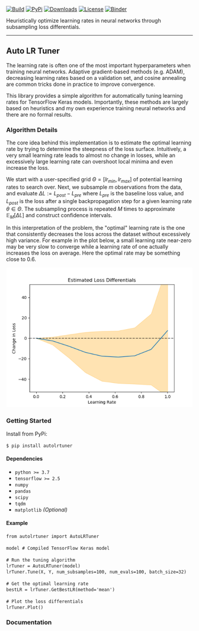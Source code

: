 [![Build](https://img.shields.io/github/actions/workflow/status/adamvvu/autolrtuner/autolrtuner_tests.yml?style=for-the-badge)](https://github.com/adamvvu/autolrtuner/actions/workflows/autolrtuner_tests.yml)
[![PyPi](https://img.shields.io/pypi/v/autolrtuner?style=for-the-badge)](https://pypi.org/project/autolrtuner/)
[![Downloads](https://img.shields.io/pypi/dm/autolrtuner?style=for-the-badge)](https://pypi.org/project/autolrtuner/)
[![License](https://img.shields.io/badge/license-MIT-green?style=for-the-badge)](https://github.com/adamvvu/autolrtuner/blob/master/LICENSE)
[![Binder](https://img.shields.io/badge/DEMO-binder-blue?style=for-the-badge)](https://mybinder.org/v2/gh/adamvvu/autolrtuner/HEAD?labpath=examples%2Fexample.ipynb)

Heuristically optimize learning rates in neural networks through subsampling loss differentials.

---

## Auto LR Tuner

The learning rate is often one of the most important hyperparameters when training neural networks. Adaptive gradient-based methods (e.g. ADAM), decreasing learning rates based on a validation set, and cosine annealing are common tricks done in practice to improve convergence.

This library provides a simple algorithm for automatically tuning learning rates for TensorFlow Keras models. Importantly, these methods are largely based on heuristics and my own experience training neural networks and there are no formal results.

### Algorithm Details

The core idea behind this implementation is to estimate the optimal learning rate by trying to determine the steepness of the loss surface. Intuitively, a very small learning rate leads to almost no change in losses, while an excessively large learning rate can overshoot local minima and even increase the loss.

We start with a user-specified grid $\Theta = [lr_{min}, lr_{max}]$ of potential learning rates to search over. Next, we subsample $m$ observations from the data, and evaluate $\Delta L := L_{post} - L_{pre}$ where $L_{pre}$ is the baseline loss value, and $L_{post}$ is the loss after a single backpropagation step for a given learning rate $\theta \in \Theta$. The subsampling process is repeated $M$ times to approximate $\mathbb{E}_{M}[\Delta L]$ and construct confidence intervals.

In this interpretation of the problem, the "optimal" learning rate is the one that consistently decreases the loss across the dataset without excessively high variance. For example in the plot below, a small learning rate near-zero may be very slow to converge while a learning rate of one actually increases the loss on average. Here the optimal rate may be something close to 0.6. 

![Plot](assets/losses.png)

### Getting Started

Install from PyPi:

`$ pip install autolrtuner`

#### Dependencies

- `python >= 3.7`
- `tensorflow >= 2.5`
- `numpy`
- `pandas`
- `scipy`
- `tqdm`
- `matplotlib` *(Optional)*

#### Example

```
from autolrtuner import AutoLRTuner

model # Compiled TensorFlow Keras model

# Run the tuning algorithm
lrTuner = AutoLRTuner(model)
lrTuner.Tune(X, Y, num_subsamples=100, num_evals=100, batch_size=32)

# Get the optimal learning rate
bestLR = lrTuner.GetBestLR(method='mean')

# Plot the loss differentials
lrTuner.Plot()
```

### Documentation


